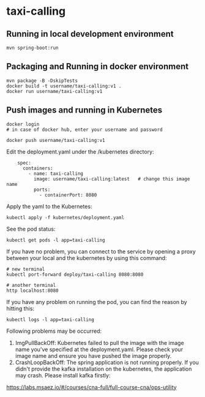 # taxi-calling

## Running in local development environment

```
mvn spring-boot:run
```

## Packaging and Running in docker environment

```
mvn package -B -DskipTests
docker build -t username/taxi-calling:v1 .
docker run username/taxi-calling:v1
```

## Push images and running in Kubernetes

```
docker login 
# in case of docker hub, enter your username and password

docker push username/taxi-calling:v1
```

Edit the deployment.yaml under the /kubernetes directory:
```
    spec:
      containers:
        - name: taxi-calling
          image: username/taxi-calling:latest   # change this image name
          ports:
            - containerPort: 8080

```

Apply the yaml to the Kubernetes:
```
kubectl apply -f kubernetes/deployment.yaml
```

See the pod status:
```
kubectl get pods -l app=taxi-calling
```

If you have no problem, you can connect to the service by opening a proxy between your local and the kubernetes by using this command:
```
# new terminal
kubectl port-forward deploy/taxi-calling 8080:8080

# another terminal
http localhost:8080
```

If you have any problem on running the pod, you can find the reason by hitting this:
```
kubectl logs -l app=taxi-calling
```

Following problems may be occurred:

1. ImgPullBackOff:  Kubernetes failed to pull the image with the image name you've specified at the deployment.yaml. Please check your image name and ensure you have pushed the image properly.
1. CrashLoopBackOff: The spring application is not running properly. If you didn't provide the kafka installation on the kubernetes, the application may crash. Please install kafka firstly:

https://labs.msaez.io/#/courses/cna-full/full-course-cna/ops-utility

